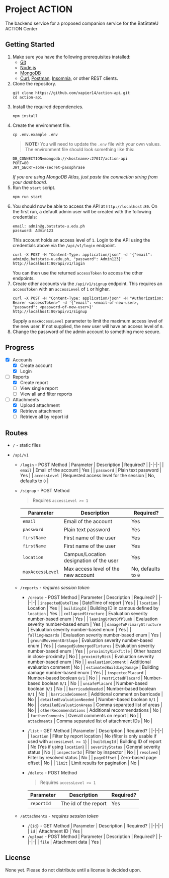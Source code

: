# Project ACTION

The backend service for a proposed companion service for the BatStateU ACTION Center

## Getting Started

1. Make sure you have the following prerequisites installed:
   - [Git](https://git-scm.com/)
   - [Node.js](https://nodejs.org/en/)
   - [MongoDB](https://www.mongodb.com/)
   - [Curl](https://curl.haxx.se/), [Postman](https://www.getpostman.com/), [Insomnia](https://insomnia.rest/), or other REST clients.
1. Clone the repository.
   ```
   git clone https://github.com/xapier14/action-api.git
   cd action-api
   ```
1. Install the required dependencies.
   ```
   npm install
   ```
1. Create the environment file.
   ```
   cp .env.example .env
   ```
   > **NOTE:** You will need to update the `.env` file with your own values.
   > The environment file should look something like this:
   ```
   DB_CONNECTION=mongodb://<hostname>:27017/action-api
   PORT=80
   JWT_SECRT=some-secret-passphrase
   ```
   _If you are using MongoDB Atlas, just paste the connection string from your dashboard._
1. Run the `start` script.
   ```
   npm run start
   ```
1. You should now be able to access the API at `http://localhost:80`.
   On the first run, a default admin user will be created with the following credentials:
   ```
   email: admin@g.batstate-u.edu.ph
   password: Admin123
   ```
   This account holds an access level of `1`.
   Login to the API using the credentials above via the `/api/v1/login` endpoint.
   ```
   curl -X POST -H "Content-Type: application/json" -d '{"email": admin@g.batstate-u.edu.ph, "password": Admin123}' http://localhost:80/api/v1/login
   ```
   You can then use the returned `accessToken` to access the other endpoints.
1. Create other accounts via the `/api/v1/signup` endpoint.
   This requires an `accessToken` with an `accessLevel` of `1` or higher.
   ```
   curl -X POST -H "Content-Type: application/json" -H "Authorization: Bearer <accessToken>" -d '{"email": <email-of-new-user>, "password": <password-of-new-user>}' http://localhost:80/api/v1/signup
   ```
   Supply a `maxAccessLevel` parameter to limit the maximum access level of the new user.
   If not supplied, the new user will have an access level of `0`.
1. Change the password of the admin account to something more secure.

## Progress

- [x] Accounts
  - [x] Create account
  - [x] Login
- [ ] Reports
  - [x] Create report
  - [ ] View single report
  - [ ] View all and filter reports
- [ ] Attachments
  - [x] Upload attachment
  - [x] Retrieve attachment
  - [ ] Retrieve all by report id

## Routes

- `/` - static files
- `/api/v1`

  - `/login` - POST Method
    | Parameter | Description | Required? |
    |-|-|-|
    | `email` | Email of the account | Yes |
    | `password` | Plain text password | Yes |
    | `accessLevel` | Requested access level for the session | No, defaults to `0` |
  - `/signup` - POST Method

    > Requires `accessLevel >= 1`

    | Parameter        | Description                             | Required?           |
    | ---------------- | --------------------------------------- | ------------------- |
    | `email`          | Email of the account                    | Yes                 |
    | `password`       | Plain text password                     | Yes                 |
    | `firstName`      | First name of the user                  | Yes                 |
    | `firstName`      | First name of the user                  | Yes                 |
    | `location`       | Campus/Location designation of the user | Yes                 |
    | `maxAccessLevel` | Max access level of the new account     | No, defaults to `0` |

  - `/reports` - _requires session token_

    - `/create` - POST Method
      | Parameter | Description | Required? |
      |-|-|-|
      | `inspectedDateTime` | DateTime of report | Yes |
      | `location` | Location | Yes |
      | `buildingId` | Building ID in campus defined by `location` | Yes |
      | `collapsedStructure` | Evaluation severity number-based enum | Yes |
      | `leaningOrOutOfPlumb` | Evaluation severity number-based enum | Yes |
      | `damageToPrimaryStructure` | Evaluation severity number-based enum | Yes |
      | `fallingHazards` | Evaluation severity number-based enum | Yes |
      | `groundMovementOrSlope` | Evaluation severity number-based enum | Yes |
      | `damagedSubmergedFixtures` | Evaluation severity number-based enum | Yes |
      | `proximityRiskTitle` | Other hazard in close-proximity | No |
      | `proximityRisk` | Evaluation severity number-based enum | No |
      | `evaluationComment` | Additional evaluation comment | No |
      | `estimatedBuildingDamage` | Building damage number-based enum | Yes |
      | `inspectedPlacard` | Number-based boolean `0/1` | No |
      | `restrictedPlacard` | Number-based boolean `0/1` | No |
      | `unsafePlacard` | Number-based boolean `0/1` | No |
      | `barricadeNeeded` | Number-based boolean `0/1` | No |
      | `barricadeComment` | Additional comment on barricade | No |
      | `detailedEvaluationNeeded` | Number-based boolean `0/1` | No |
      | `detailedEvaluationAreas` | Comma separated list of areas | No |
      | `otherRecommendations` | Additional recommendations | No |
      | `furtherComments` | Overall comments on report | No |
      | `attachments` | Comma separated list of attachment IDs | No |
    - `/list` - GET Method
      | Parameter | Description | Required? |
      |-|-|-|
      | `location` | Filter by report location | No (filter is only usable if used with `accessLevel >= 1`) |
      | `buildingId` | Building ID of report | No (Yes if using `location`) |
      | `severityStatus` | General severity status | No |
      | `inspectorId` | Filter by inspector | No |
      | `resolved` | Filter by resolved status | No |
      | `pageOffset` | Zero-based page offset | No |
      | `limit` | Limit results for pagination | No |
    - `/delete` - POST Method

      > Requires `accessLevel >= 1`

      | Parameter  | Description          | Required? |
      | ---------- | -------------------- | --------- |
      | `reportId` | The id of the report | Yes       |

  - `/attachments` - _requires session token_
    - `/{id}` - GET Method
      | Parameter | Description | Required? |
      |-|-|-|
      | `id` | Attachment ID | Yes |
    - `/upload` - POST Method
      | Parameter | Description | Required? |
      |-|-|-|
      | `file` | Attachment data | Yes |

## License

None yet. Please do not distribute until a license is decided upon.

